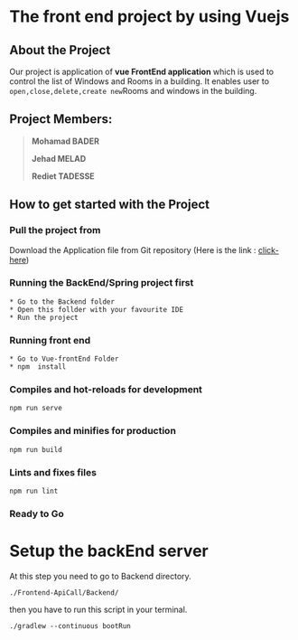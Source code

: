 # The front end project by using Vuejs

## About the Project

Our  project is application of **vue FrontEnd application** which is used to control the list of Windows and Rooms in a building.
It enables user to  `open,close,delete,create new`Rooms and windows in the building.

## Project Members: 

>**Mohamad BADER**
>
>**Jehad MELAD**
>
>**Rediet TADESSE**
>

## How to get started with the Project

### Pull the project from 
Download the Application file from Git repository (Here is the link : [click-here](https://github.com/mohamadnoor991/FrontEnd-ApiCall/))

### Running the BackEnd/Spring project first
```
* Go to the Backend folder 
* Open this follder with your favourite IDE
* Run the project
```
### Running front end
```
* Go to Vue-frontEnd Folder
* npm  install
```

### Compiles and hot-reloads for development
```
npm run serve
```

### Compiles and minifies for production
```
npm run build
```

### Lints and fixes files
```
npm run lint
```

### Ready to Go

# Setup the backEnd server

At this step you need to go to Backend directory.

```
./Frontend-ApiCall/Backend/
```
then you have to run this script in your terminal.

```
./gradlew --continuous bootRun
```


